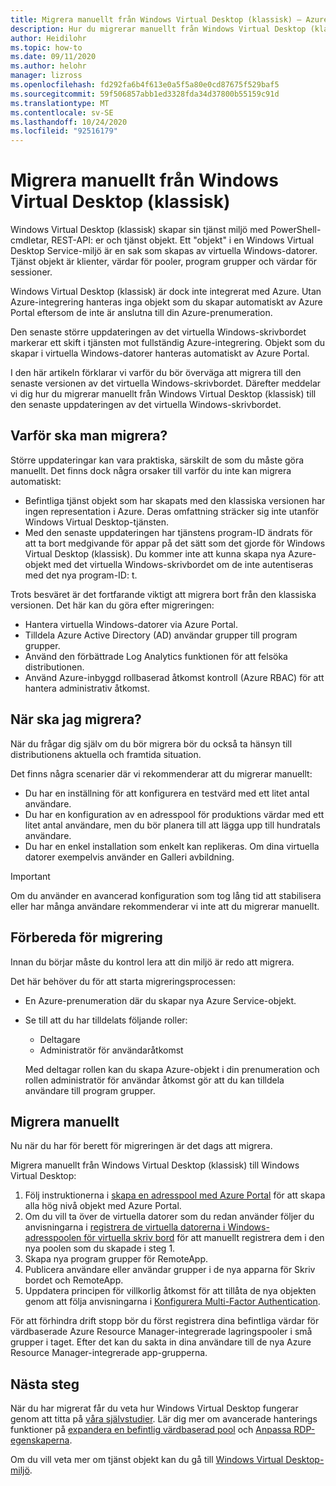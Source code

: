 ```yaml
---
title: Migrera manuellt från Windows Virtual Desktop (klassisk) – Azure
description: Hur du migrerar manuellt från Windows Virtual Desktop (klassisk) till Windows Virtual Desktop.
author: Heidilohr
ms.topic: how-to
ms.date: 09/11/2020
ms.author: helohr
manager: lizross
ms.openlocfilehash: fd292fa6b4f613e0a5f5a80e0cd87675f529baf5
ms.sourcegitcommit: 59f506857abb1ed3328fda34d37800b55159c91d
ms.translationtype: MT
ms.contentlocale: sv-SE
ms.lasthandoff: 10/24/2020
ms.locfileid: "92516179"
---
```

# <a name="migrate-manually-from-windows-virtual-desktop-classic"></a>Migrera manuellt från Windows Virtual Desktop (klassisk)

Windows Virtual Desktop (klassisk) skapar sin tjänst miljö med PowerShell-cmdletar, REST-API: er och tjänst objekt. Ett "objekt" i en Windows Virtual Desktop Service-miljö är en sak som skapas av virtuella Windows-datorer. Tjänst objekt är klienter, värdar för pooler, program grupper och värdar för sessioner.

Windows Virtual Desktop (klassisk) är dock inte integrerat med Azure. Utan Azure-integrering hanteras inga objekt som du skapar automatiskt av Azure Portal eftersom de inte är anslutna till din Azure-prenumeration.

Den senaste större uppdateringen av det virtuella Windows-skrivbordet markerar ett skift i tjänsten mot fullständig Azure-integrering. Objekt som du skapar i virtuella Windows-datorer hanteras automatiskt av Azure Portal.

I den här artikeln förklarar vi varför du bör överväga att migrera till den senaste versionen av det virtuella Windows-skrivbordet. Därefter meddelar vi dig hur du migrerar manuellt från Windows Virtual Desktop (klassisk) till den senaste uppdateringen av det virtuella Windows-skrivbordet.

## <a name="why-migrate"></a>Varför ska man migrera?

Större uppdateringar kan vara praktiska, särskilt de som du måste göra manuellt. Det finns dock några orsaker till varför du inte kan migrera automatiskt:

- Befintliga tjänst objekt som har skapats med den klassiska versionen har ingen representation i Azure. Deras omfattning sträcker sig inte utanför Windows Virtual Desktop-tjänsten.
- Med den senaste uppdateringen har tjänstens program-ID ändrats för att ta bort medgivande för appar på det sätt som det gjorde för Windows Virtual Desktop (klassisk). Du kommer inte att kunna skapa nya Azure-objekt med det virtuella Windows-skrivbordet om de inte autentiseras med det nya program-ID: t.

Trots besväret är det fortfarande viktigt att migrera bort från den klassiska versionen. Det här kan du göra efter migreringen:

- Hantera virtuella Windows-datorer via Azure Portal.
- Tilldela Azure Active Directory (AD) användar grupper till program grupper.
- Använd den förbättrade Log Analytics funktionen för att felsöka distributionen.
- Använd Azure-inbyggd rollbaserad åtkomst kontroll (Azure RBAC) för att hantera administrativ åtkomst.

## <a name="when-should-i-migrate"></a>När ska jag migrera?

När du frågar dig själv om du bör migrera bör du också ta hänsyn till distributionens aktuella och framtida situation.

Det finns några scenarier där vi rekommenderar att du migrerar manuellt:

- Du har en inställning för att konfigurera en testvärd med ett litet antal användare.
- Du har en konfiguration av en adresspool för produktions värdar med ett litet antal användare, men du bör planera till att lägga upp till hundratals användare.
- Du har en enkel installation som enkelt kan replikeras. Om dina virtuella datorer exempelvis använder en Galleri avbildning.

> [!IMPORTANT]
> Om du använder en avancerad konfiguration som tog lång tid att stabilisera eller har många användare rekommenderar vi inte att du migrerar manuellt.

## <a name="prepare-for-migration"></a>Förbereda för migrering

Innan du börjar måste du kontrol lera att din miljö är redo att migrera.

Det här behöver du för att starta migreringsprocessen:

- En Azure-prenumeration där du skapar nya Azure Service-objekt.
- Se till att du har tilldelats följande roller:
    
    - Deltagare
    - Administratör för användaråtkomst
    
    Med deltagar rollen kan du skapa Azure-objekt i din prenumeration och rollen administratör för användar åtkomst gör att du kan tilldela användare till program grupper.

## <a name="how-to-migrate-manually"></a>Migrera manuellt

Nu när du har för berett för migreringen är det dags att migrera.

Migrera manuellt från Windows Virtual Desktop (klassisk) till Windows Virtual Desktop:

1. Följ instruktionerna i [skapa en adresspool med Azure Portal](create-host-pools-azure-marketplace.md) för att skapa alla hög nivå objekt med Azure Portal.
2. Om du vill ta över de virtuella datorer som du redan använder följer du anvisningarna i [registrera de virtuella datorerna i Windows-adresspoolen för virtuella skriv bord](create-host-pools-powershell.md#register-the-virtual-machines-to-the-windows-virtual-desktop-host-pool) för att manuellt registrera dem i den nya poolen som du skapade i steg 1.
3. Skapa nya program grupper för RemoteApp.
4. Publicera användare eller användar grupper i de nya apparna för Skriv bordet och RemoteApp.
5. Uppdatera principen för villkorlig åtkomst för att tillåta de nya objekten genom att följa anvisningarna i [Konfigurera Multi-Factor Authentication](set-up-mfa.md).

För att förhindra drift stopp bör du först registrera dina befintliga värdar för värdbaserade Azure Resource Manager-integrerade lagringspooler i små grupper i taget. Efter det kan du sakta in dina användare till de nya Azure Resource Manager-integrerade app-grupperna.

## <a name="next-steps"></a>Nästa steg

När du har migrerat får du veta hur Windows Virtual Desktop fungerar genom att titta på [våra självstudier](create-host-pools-azure-marketplace.md). Lär dig mer om avancerade hanterings funktioner på [expandera en befintlig värdbaserad pool](expand-existing-host-pool.md) och [Anpassa RDP-egenskaperna](customize-rdp-properties.md).

Om du vill veta mer om tjänst objekt kan du gå till [Windows Virtual Desktop-miljö](environment-setup.md).
